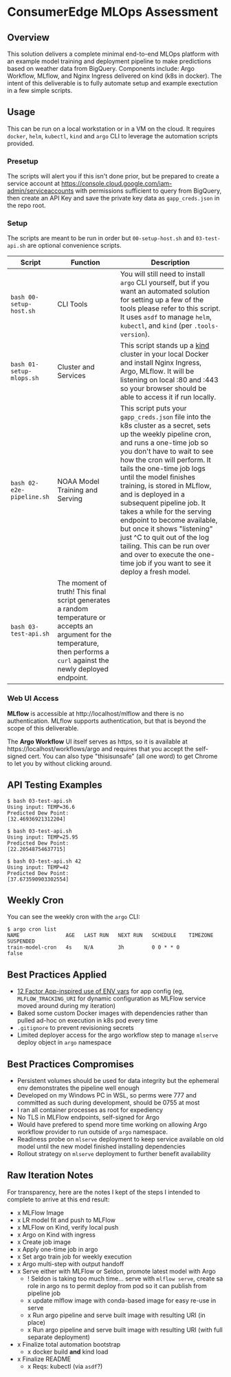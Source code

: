 # ConsumerEdge MLOps Assessment

## Overview

This solution delivers a complete minimal end-to-end MLOps platform with an example model training and deployment pipeline to make predictions based on weather data from BigQuery. Components include: Argo Workflow, MLflow, and Nginx Ingress delivered on kind (k8s in docker). The intent of this deliverable is to fully automate setup and example exectution in a few simple scripts.

## Usage

This can be run on a local workstation or in a VM on the cloud. It requires `docker`, `helm`, `kubectl`, `kind` and `argo` CLI to leverage the automation scripts provided.

### Presetup

The scripts will alert you if this isn't done prior, but be prepared to create a service account at https://console.cloud.google.com/iam-admin/serviceaccounts with permissions sufficient to query from BigQuery, then create an API Key and save the private key data as `gapp_creds.json` in the repo root.

### Setup

The scripts are meant to be run in order but `00-setup-host.sh` and `03-test-api.sh` are optional convenience scripts.

Script | Function | Description
--- | --- | ---
`bash 00-setup-host.sh` | CLI Tools | You will still need to install `argo` CLI yourself, but if you want an automated solution for setting up a few of the tools please refer to this script. It uses `asdf` to manage `helm`, `kubectl`, and `kind` (per `.tools-version`).
`bash 01-setup-mlops.sh` | Cluster and Services | This script stands up a [kind](https://kind.sigs.k8s.io/) cluster in your local Docker and install Nginx Ingress, Argo, MLflow. It will be listening on local :80 and :443 so your browser should be able to access it if run locally.
`bash 02-e2e-pipeline.sh` | NOAA Model Training and Serving | This script puts your `gapp_creds.json` file into the k8s cluster as a secret, sets up the weekly pipeline cron, and runs a one-time job so you don't have to wait to see how the cron will perform. It tails the one-time job logs until the model finishes training, is stored in MLflow, and is deployed in a subsequent pipeline job. It takes a while for the serving endpoint to become available, but once it shows "listening" just ^C to quit out of the log tailing. This can be run over and over to execute the one-time job if you want to see it deploy a fresh model.
`bash 03-test-api.sh` | The moment of truth! This final script generates a random temperature or accepts an argument for the temperature, then performs a `curl` against the newly deployed endpoint.

### Web UI Access

**MLflow** is accessible at http://localhost/mlflow and there is no authentication. MLflow supports authentication, but that is beyond the scope of this deliverable.

The **Argo Workflow** UI itself serves as https, so it is available at https://localhost/workflows/argo and requires that you accept the self-signed cert. You can also type "thisisunsafe" (all one word) to get Chrome to let you by without clicking around.

## API Testing Examples

```
$ bash 03-test-api.sh
Using input: TEMP=36.6
Predicted Dew Point:  
[32.46936921312204]   

$ bash 03-test-api.sh 
Using input: TEMP=25.95
Predicted Dew Point:
[22.20548754637715]

$ bash 03-test-api.sh 42
Using input: TEMP=42
Predicted Dew Point:
[37.673590903302554]
```

## Weekly Cron

You can see the weekly cron with the `argo` CLI:

```
$ argo cron list
NAME               AGE   LAST RUN   NEXT RUN   SCHEDULE    TIMEZONE   SUSPENDED
train-model-cron   4s    N/A        3h         0 0 * * 0              false
```

## Best Practices Applied

- [12 Factor App-inspired use of ENV vars](https://12factor.net/config) for app config (eg, `MLFLOW_TRACKING_URI` for dynamic configuration as MLFlow service moved around during my iteration)
- Baked some custom Docker images with dependencies rather than pulled ad-hoc on execution in k8s pod every time
- `.gitignore` to prevent revisioning secrets
- Limited deployer access for the argo workflow step to manage `mlserve` deploy object in `argo` namespace

## Best Practices Compromises

- Persistent volumes should be used for data integrity but the ephemeral env demonstrates the pipeline well enough
- Developed on my Windows PC in WSL, so perms were 777 and committed as such during development, should be 0755 at most
- I ran all container processes as root for expediency
- No TLS in MLFlow endpoints, self-signed for Argo
- Would have prefered to spend more time working on allowing Argo workflow provider to run outside of `argo` namespace.
- Readiness probe on `mlserve` deployment to keep service available on old model until the new model finished installing dependencies
- Rollout strategy on `mlserve` deployment to further benefit availability 

## Raw Iteration Notes

For transparency, here are the notes I kept of the steps I intended to complete to arrive at this end result:

- x MLFlow Image
- x LR model fit and push to MLFlow 
- x MLFlow on Kind, verify local push
- x Argo on Kind with ingress
- x Create job image
- x Apply one-time job in argo
- x Set argo train job for weekly execution 
- x Argo multi-step with output handoff
- x Serve either with MLFlow or Seldon, promote latest model with Argo
    - ! Seldon is taking too much time... serve with `mlflow serve`, create sa role in argo ns to permit deploy from pod so it can publish from pipeline job
    - x update mlflow image with conda-based image for easy re-use in serve
    - x Run argo pipeline and serve built image with resulting URI (in place)
    - x Run argo pipeline and serve built image with resulting URI (with full separate deployment)
- x Finalize total automation bootstrap
    - x docker build **and** kind load
- x Finalize README
    - x Reqs: kubectl (via `asdf`?)
